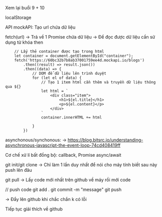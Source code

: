 Xem lại buổi 9 + 10 

localStorage 

API
mockAPI: Tạo url chứa dữ liệu


fetch(url) -> Trả về 1 Promise chứa dữ liệu 
-> Để đọc được dữ liệu cần sử dụng từ khóa then 

        // Lấy thẻ container được tạo trong html 
        let container = document.getElementById("container");
        fetch('https://60bc32b7b8ab37001759ee4d.mockapi.io/blogs')
            .then((result) => result.json())
            .then((data) => {
                // DOM để dữ liệu lên trình duyệt 
                for (let el of data) {
                    // Tạo 1 item html cần thêm và truyền dữ liệu thông qua ${}
                    let html = `
                        <div class="item">
                            <h1>${el.title}</h1>
                            <p>${el.content}</p>
                        </div>
                    `
                    container.innerHTML += html

                }
            })

asynchonous/synchonous: 
-> https://blog.bitsrc.io/understanding-asynchronous-javascript-the-event-loop-74cd408419ff

Cơ chế xử lí bất đồng bộ: callback, Promise async/await 


git init/git clone -> Chỉ làm 1 lần duy nhất để nói cho máy tính biết sau này push lên đâu 

git pull
-> Lấy code mới nhất trên github về máy rồi mới code

// push code 
git add .
git commit -m "message"
git push 

-> Đẩy lên github khi chắc chắn k có lỗi 


Tiếp tục giải thích về github 
